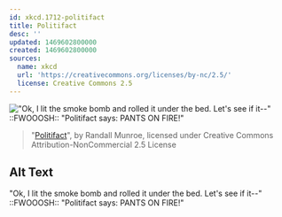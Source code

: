 ```yaml
---
id: xkcd.1712-politifact
title: Politifact
desc: ''
updated: 1469602800000
created: 1469602800000
sources:
  name: xkcd
  url: 'https://creativecommons.org/licenses/by-nc/2.5/'
  license: Creative Commons 2.5
---
```

!["Ok, I lit the smoke bomb and rolled it under the bed. Let's see if it--" ::FWOOOSH:: "Politifact says: PANTS ON FIRE!"](https://imgs.xkcd.com/comics/politifact.png)
> "[Politifact](https://xkcd.com/1712/)", by Randall Munroe, licensed under Creative Commons Attribution-NonCommercial 2.5 License

## Alt Text
"Ok, I lit the smoke bomb and rolled it under the bed. Let's see if it--" ::FWOOOSH:: "Politifact says: PANTS ON FIRE!"
